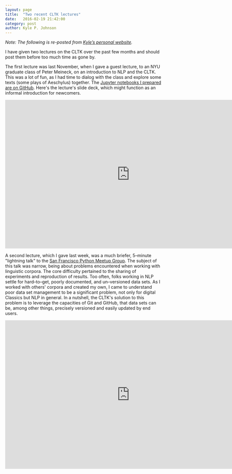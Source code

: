 ```yaml
---
layout: page
title:  "Two recent CLTK lectures"
date:   2016-02-19 21:42:00
category: post
author: Kyle P. Johnson
---
```


*Note: The following is re-posted from [Kyle’s personal website](http://kyle-p-johnson.com/blog/2016/02/19/tw-recent-cltk-lectures.html).*

I have given two lectures on the CLTK over the past few months and should post them before too much time as gone by.

The first lecture was last November, when I gave a guest lecture, to an NYU graduate class of Peter Meineck, on an introduction to NLP and the CLTK. This was a lot of fun, as I had time to dialog with the class and explore some texts (some plays of Aeschylus) together. The [Jupyter notebooks I prepared are on GitHub](https://github.com/kylepjohnson/ipython/tree/master/public_talks/2015_11_15_nyu). Here's the lecture's slide deck, which might function as an informal introduction for newcomers.

<iframe src="https://docs.google.com/presentation/d/1P9xXWD1zmq7PPXro8ssJyDESaeftblKI8ku42nZVomQ/embed?start=false&loop=false&delayms=3000" frameborder="0" width="802" height="480" allowfullscreen="true" mozallowfullscreen="true" webkitallowfullscreen="true"></iframe>

A second lecture, which I gave last week, was a much briefer, 5–minute "lightning talk" to the [San Francisco Python Meetup Group](http://www.meetup.com/sfpython/events/228213876/). The subject of this talk was narrow, being about problems encountered when working with linguistic corpora. The core difficulty pertained to the sharing of experiments and reproduction of results. Too often, folks working in NLP settle for hard–to–get, poorly documented, and un–versioned data sets. As I worked with others' corpora and created my own, I came to understand poor data set management to be a significant problem, not only for digital Classics but NLP in general. In a nutshell, the CLTK's solution to this problem is to leverage the capacities of Git and GitHub, that data sets can be, among other things, precisely versioned and easily updated by end users.

<iframe src="https://docs.google.com/presentation/d/1t8r_cyaIV0llv7OpEuPF0l-0ZYwwaRI-dX67qCikc0E/embed?start=false&loop=false&delayms=3000" frameborder="0" width="802" height="480" allowfullscreen="true" mozallowfullscreen="true" webkitallowfullscreen="true"></iframe>
